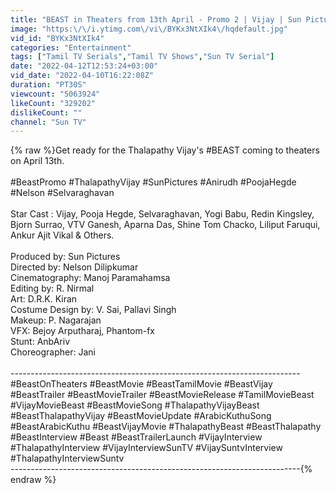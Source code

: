 ```yaml
---
title: "BEAST in Theaters from 13th April - Promo 2 | Vijay | Sun Pictures | Nelson | Anirudh | Pooja Hegde"
image: "https:\/\/i.ytimg.com\/vi\/BYKx3NtXIk4\/hqdefault.jpg"
vid_id: "BYKx3NtXIk4"
categories: "Entertainment"
tags: ["Tamil TV Serials","Tamil TV Shows","Sun TV Serial"]
date: "2022-04-12T12:53:24+03:00"
vid_date: "2022-04-10T16:22:08Z"
duration: "PT30S"
viewcount: "5063924"
likeCount: "329202"
dislikeCount: ""
channel: "Sun TV"
---
```

{% raw %}Get ready for the Thalapathy Vijay's #BEAST coming to theaters on April 13th.<br /><br />#BeastPromo #ThalapathyVijay  #SunPictures #Anirudh #PoojaHegde #Nelson #Selvaraghavan<br /><br />Star Cast : Vijay, Pooja Hegde, Selvaraghavan, Yogi Babu, Redin Kingsley, Bjorn Surrao, VTV Ganesh, Aparna Das, Shine Tom Chacko, Liliput Faruqui, Ankur Ajit Vikal &amp; Others.<br /><br />Produced by: Sun Pictures<br />Directed by: Nelson Dilipkumar<br />Cinematography: Manoj Paramahamsa<br />Editing by: R. Nirmal<br />Art: D.R.K. Kiran<br />Costume Design by: V. Sai, Pallavi Singh<br />Makeup: P. Nagarajan<br />VFX: Bejoy Arputharaj, Phantom-fx<br />Stunt: AnbAriv<br />Choreographer: Jani<br /><br />------------------------------------------------------------------------ <br />#BeastOnTheaters #BeastMovie #BeastTamilMovie #BeastVijay #BeastTrailer #BeastMovieTrailer  #BeastMovieRelease #TamilMovieBeast #VijayMovieBeast #BeastMovieSong #ThalapathyVijayBeast #BeastThalapathyVijay #BeastMovieUpdate #ArabicKuthuSong #BeastArabicKuthu #BeastVijayMovie #ThalapathyBeast #BeastThalapathy #BeastInterview #Beast #BeastTrailerLaunch #VijayInterview #ThalapathyInterview #VijayInterviewSunTV #VijaySuntvInterview #ThalapathyInterviewSuntv<br />------------------------------------------------------------------------{% endraw %}
